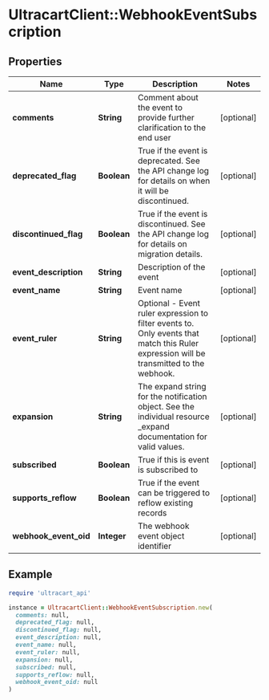 # UltracartClient::WebhookEventSubscription

## Properties

| Name | Type | Description | Notes |
| ---- | ---- | ----------- | ----- |
| **comments** | **String** | Comment about the event to provide further clarification to the end user | [optional] |
| **deprecated_flag** | **Boolean** | True if the event is deprecated.  See the API change log for details on when it will be discontinued. | [optional] |
| **discontinued_flag** | **Boolean** | True if the event is discontinued.  See the API change log for details on migration details. | [optional] |
| **event_description** | **String** | Description of the event | [optional] |
| **event_name** | **String** | Event name | [optional] |
| **event_ruler** | **String** | Optional - Event ruler expression to filter events to.  Only events that match this Ruler expression will be transmitted to the webhook. | [optional] |
| **expansion** | **String** | The expand string for the notification object.  See the individual resource _expand documentation for valid values. | [optional] |
| **subscribed** | **Boolean** | True if this is event is subscribed to | [optional] |
| **supports_reflow** | **Boolean** | True if the event can be triggered to reflow existing records | [optional] |
| **webhook_event_oid** | **Integer** | The webhook event object identifier | [optional] |

## Example

```ruby
require 'ultracart_api'

instance = UltracartClient::WebhookEventSubscription.new(
  comments: null,
  deprecated_flag: null,
  discontinued_flag: null,
  event_description: null,
  event_name: null,
  event_ruler: null,
  expansion: null,
  subscribed: null,
  supports_reflow: null,
  webhook_event_oid: null
)
```


